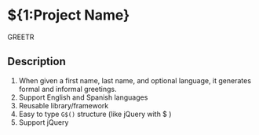 # ${1:Project Name}
GREETR
## Description
1. When given a first name, last name, and optional language, it generates formal and informal greetings.
2. Support English and Spanish languages
3. Reusable library/framework
4. Easy to type `G$()` structure (like jQuery with $ )
5. Support jQuery
